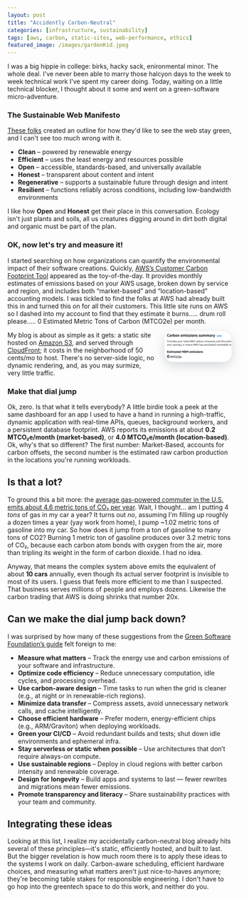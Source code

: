 ```yaml
---
layout: post
title: "Accidently Carbon-Neutral"
categories: [infrastructure, sustainability]
tags: [aws, carbon, static-sites, web-performance, ethics]
featured_image: /images/gardenKid.jpeg
---
```


I was a big hippie in college: birks, hacky sack, enironmental minor. The whole deal. I've never been able to marry those halcyon days to the week to week technical work I've spent my career doing. Today, waiting on a little technical blocker, I thought about it some and went on a green-software micro-adventure.
<!--more--> 

### The Sustainable Web Manifesto
[These folks](https://www.sustainablewebmanifesto.com/) created an outline for how they'd like to see the web stay green, and I can't see too much wrong with it. 
- **Clean** – powered by renewable energy  
- **Efficient** – uses the least energy and resources possible  
- **Open** – accessible, standards-based, and universally available  
- **Honest** – transparent about content and intent  
- **Regenerative** – supports a sustainable future through design and intent  
- **Resilient** – functions reliably across conditions, including low-bandwidth environments

I like how **Open** and **Honest** get their place in this conversation. Ecology isn't just plants and soils, all us creatures digging around in dirt both digital and organic must be part of the plan. 

### OK, now let's try and measure it!
I started searching on how organizations can quantify the environmental impact of their software creations. Quickly, [AWS’s Customer Carbon Footprint Tool](https://aws.amazon.com/blogs/aws/new-customer-carbon-footprint-tool/) appeared as the toy-of-the-day. It provides monthly estimates of emissions based on your AWS usage, broken down by service and region, and includes both “market-based” and “location-based” accounting models. I was tickled to find the folks at AWS had already built this in and turned this on for all their customers. This little site runs on AWS so I dashed into my account to find that they estimate it burns..... drum roll please..... 0 Estimated Metric Tons of Carbon (MTCO2e) per month.


<img src="/images/0emissions.png"
    style="float:right;width:30%;border-radius:20px;box-shadow: rgba(149, 157, 165, 0.4) 0px 8px 24px; margin-left: 20px;"
    alt="Carbon Neutral!" />
    

My blog is about as simple as it gets: a static site hosted on [Amazon S3](https://aws.amazon.com/s3/), and served through [CloudFront](https://aws.amazon.com/cloudfront/); it costs in the neighborhood of 50 cents/mo to host. There's no server-side logic, no dynamic rendering, and, as you may surmize, very little traffic.

### Make that dial jump
Ok, zero. Is that what it tells everybody? A little birdie took a peek at the same dashboard for an app I used to have a hand in running a high-traffic, dynamic application with real-time APIs, queues, background workers, and a persistent database footprint. AWS reports its emissions at about **0.2 MTCO₂e/month (market-based)**, or **4.0 MTCO₂e/month (location-based)**. Ok, why's that so different? The first number: Market-Based, accounts for carbon offsets, the second number is the estimated raw carbon production in the locations you're running workloads.

## Is that a lot?
To ground this a bit more: the [average gas-powered commuter in the U.S. emits about 4.6 metric tons of CO₂ per year](https://www.epa.gov/greenvehicles/greenhouse-gas-emissions-typical-passenger-vehicle). Wait, I thought... am I putting 4 *tons* of gas in my car a year? It turns out *no*, assuming I'm filling up roughly a dozen times a year (yay work from home), I pump ~1.02 metric tons of gasoline into my car. So how does it jump from a ton of gasoline to many tons of CO2? Burning 1 metric ton of gasoline produces over 3.2 metric tons of CO₂, because each carbon atom bonds with oxygen from the air, more than tripling its weight in the form of carbon dioxide. I had no idea. 

Anyway, that means the complex system above emits the equivalent of about **10 cars** annually, even though its actual server footprint is invisible to most of its users. I guess that feels more efficient to me than I suspected. That business serves millions of people and employs dozens. Likewise the carbon trading that AWS is doing shrinks that number 20x.


## Can we make the dial jump back down?
I was surprised by how many of these suggestions from the [Green Software Foundation’s guide](https://greensoftware.foundation/articles/10-recommendations-for-green-software-development) felt foreign to me:

- **Measure what matters** – Track the energy use and carbon emissions of your software and infrastructure.
- **Optimize code efficiency** – Reduce unnecessary computation, idle cycles, and processing overhead.
- **Use carbon-aware design** – Time tasks to run when the grid is cleaner (e.g., at night or in renewable-rich regions).
- **Minimize data transfer** – Compress assets, avoid unnecessary network calls, and cache intelligently.
- **Choose efficient hardware** – Prefer modern, energy-efficient chips (e.g., ARM/Graviton) when deploying workloads.
- **Green your CI/CD** – Avoid redundant builds and tests; shut down idle environments and ephemeral infra.
- **Stay serverless or static when possible** – Use architectures that don’t require always-on compute.
- **Use sustainable regions** – Deploy in cloud regions with better carbon intensity and renewable coverage.
- **Design for longevity** – Build apps and systems to last — fewer rewrites and migrations mean fewer emissions.
- **Promote transparency and literacy** – Share sustainability practices with your team and community.

## Integrating these ideas
Looking at this list, I realize my accidentally carbon-neutral blog already hits several of these principles—it's static, efficiently hosted, and built to last. But the bigger revelation is how much room there is to apply these ideas to the systems I work on daily. Carbon-aware scheduling, efficient hardware choices, and measuring what matters aren't just nice-to-haves anymore; they're becoming table stakes for responsible engineering. I don't have to go hop into the greentech space to do this work, and neither do you.